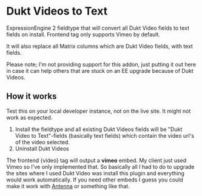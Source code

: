 # Dukt Videos to Text
ExpressionEngine 2 fieldtype that will convert all Dukt Video fields to text fields on install. Frontend tag only supports Vimeo by default.

It will also replace all Matrix columns which are Dukt Video fields, with text fields.

Please note; I'm not providing support for this addon, just putting it out here in case it can help others that are stuck on an EE upgrade because of Dukt Videos.

## How it works

Test this on your local developer instance, not on the live site. It might not work as expected.

1. Install the fieldtype and all existing Dukt Videos fields will be "Dukt Video to Text"-fields (basically text fields) which contain the video url's of the video selected.
2. Uninstall Dukt Videos

The frontend {video} tag will output a **vimeo** embed. My client just used Vimeo so I've only implemented that. So basically all I had to do to upgrade the sites where I used Dukt Video was install this plugin and everything would work automatically. If you need other embeds I guess you could make it work with [Antenna](https://devot-ee.com/add-ons/antenna) or something like that.
